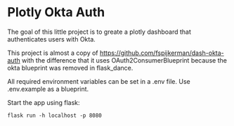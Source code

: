 # Plotly Okta Auth

The goal of this little project is to greate a plotly dashboard that authenticates 
users with Okta.

This project is almost a copy of https://github.com/fspijkerman/dash-okta-auth
with the difference that it uses OAuth2ConsumerBlueprint because the okta blueprint 
was removed in flask_dance.

All required environment variables can be set in a .env file. Use .env.example as 
a blueprint.

Start the app using flask: 

```
flask run -h localhost -p 8080
```

